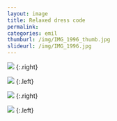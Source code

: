 ```yaml
---
layout: image
title: Relaxed dress code
permalink: 
categories: emil
thumburl: /img/IMG_1996_thumb.jpg
slideurl: /img/IMG_1996.jpg 
---
```

![](/img/IMG_1989.jpg)
{:.right}

![](/img/IMG_1992.jpg)
{:.left}

![](/img/IMG_1993.jpg)
{:.right}

![](/img/IMG_1996.jpg)
{:.left}




